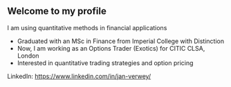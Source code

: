 ## Welcome to my profile

I am using quantitative methods in financial applications
- Graduated with an MSc in Finance from Imperial College with Distinction
- Now, I am working as an Options Trader (Exotics) for CITIC CLSA, London
- Interested in quantitative trading strategies and option pricing

LinkedIn: https://www.linkedin.com/in/jan-verwey/
